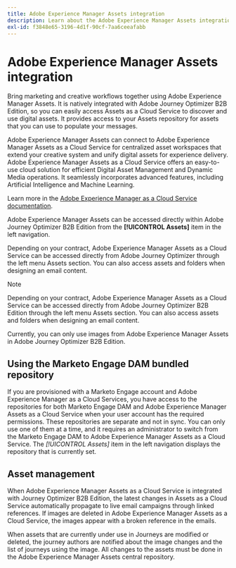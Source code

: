 ```yaml
---
title: Adobe Experience Manager Assets integration
description: Learn about the Adobe Experience Manager Assets integration for Adobe Journey Optimizer B2B Edition and extend your creative system and unify digital assets for experience delivery.
exl-id: f3848e65-3196-4d1f-90cf-7aa6ceeafabb
---
```

# Adobe Experience Manager Assets integration

Bring marketing and creative workflows together using Adobe Experience Manager Assets. It is natively integrated with Adobe Journey Optimizer B2B Edition, so you can easily access Assets as a Cloud Service to discover and use digital assets. It provides access to your Assets repository for assets that you can use to populate your messages.

Adobe Experience Manager Assets can connect to Adobe Experience Manager Assets as a Cloud Service for centralized asset workspaces that extend your creative system and unify digital assets for experience delivery. Adobe Experience Manager Assets as a Cloud Service offers an easy-to-use cloud solution for efficient Digital Asset Management and Dynamic Media operations. It seamlessly incorporates advanced features, including Artificial Intelligence and Machine Learning.

Learn more in the [Adobe Experience Manager as a Cloud Service documentation](https://experienceleague.adobe.com/en/docs/experience-manager-cloud-service/content/assets/overview).

Adobe Experience Manager Assets can be accessed directly within Adobe Journey Optimizer B2B Edition from the **[!UICONTROL Assets]** item in the left navigation.

Depending on your contract, Adobe Experience Manager Assets as a Cloud Service can be accessed directly from Adobe Journey Optimizer through the left menu Assets section. You can also access assets and folders when designing an email content.

>[!NOTE]
>
>Depending on your contract, Adobe Experience Manager Assets as a Cloud Service can be accessed directly from Adobe Journey Optimizer B2B Edition through the left menu Assets section. You can also access assets and folders when designing an email content.

Currently, you can only use images from Adobe Experience Manager Assets in Adobe Journey Optimizer B2B Edition.

## Using the Marketo Engage DAM bundled repository

If you are provisioned with a Marketo Engage account and Adobe Experience Manager as a Cloud Services, you have access to the repositories for both Marketo Engage DAM and Adobe Experience Manager Assets as a Cloud Service when your user account has the required permissions. These repositories are separate and not in sync. You can only use one of them at a time, and it requires an administrator to switch from the Marketo Engage DAM to Adobe Experience Manager Assets as a Cloud Service. The _[!UICONTROL Assets]_ item in the left navigation displays the repository that is currently set.

## Asset management

When Adobe Experience Manager Assets as a Cloud Service is integrated with Journey Optimizer B2B Edition, the latest changes in Assets as a Cloud Service automatically propagate to live email campaigns through linked references. If images are deleted in Adobe Experience Manager Assets as a Cloud Service, the images appear with a broken reference in the emails.

When assets that are currently under use in Journeys are modified or deleted, the journey authors are notified about the image changes and the list of journeys using the image. All changes to the assets must be done in the Adobe Experience Manager Assets central repository.
